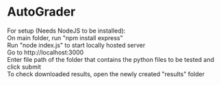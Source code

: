 # AutoGrader

For setup (Needs NodeJS to be installed): <br>
On main folder, run "npm install express" <br>
Run "node index.js" to start locally hosted server <br>
Go to http://localhost:3000 <br>
Enter file path of the folder that contains the python files to be tested and click submit <br>
To check downloaded results, open the newly created "results" folder
